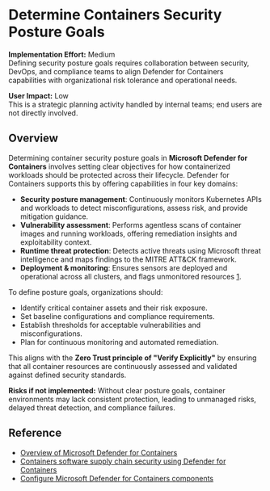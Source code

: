 # Determine Containers Security Posture Goals

**Implementation Effort:** Medium  
Defining security posture goals requires collaboration between security, DevOps, and compliance teams to align Defender for Containers capabilities with organizational risk tolerance and operational needs.

**User Impact:** Low  
This is a strategic planning activity handled by internal teams; end users are not directly involved.

## Overview

Determining container security posture goals in **Microsoft Defender for Containers** involves setting clear objectives for how containerized workloads should be protected across their lifecycle. Defender for Containers supports this by offering capabilities in four key domains:

- **Security posture management**: Continuously monitors Kubernetes APIs and workloads to detect misconfigurations, assess risk, and provide mitigation guidance.
- **Vulnerability assessment**: Performs agentless scans of container images and running workloads, offering remediation insights and exploitability context.
- **Runtime threat protection**: Detects active threats using Microsoft threat intelligence and maps findings to the MITRE ATT&CK framework.
- **Deployment & monitoring**: Ensures sensors are deployed and operational across all clusters, and flags unmonitored resources [1](https://learn.microsoft.com/en-us/azure/defender-for-cloud/defender-for-containers-introduction).

To define posture goals, organizations should:

- Identify critical container assets and their risk exposure.
- Set baseline configurations and compliance requirements.
- Establish thresholds for acceptable vulnerabilities and misconfigurations.
- Plan for continuous monitoring and automated remediation.

This aligns with the **Zero Trust principle of "Verify Explicitly"** by ensuring that all container resources are continuously assessed and validated against defined security standards.

**Risks if not implemented:** Without clear posture goals, container environments may lack consistent protection, leading to unmanaged risks, delayed threat detection, and compliance failures.

## Reference

- [Overview of Microsoft Defender for Containers](https://learn.microsoft.com/en-us/azure/defender-for-cloud/defender-for-containers-introduction)  
- [Containers software supply chain security using Defender for Containers](https://learn.microsoft.com/en-us/azure/defender-for-cloud/containers-software-supply-chain-security-introduction)  
- [Configure Microsoft Defender for Containers components](https://learn.microsoft.com/en-us/azure/defender-for-cloud/defender-for-containers-enable)
